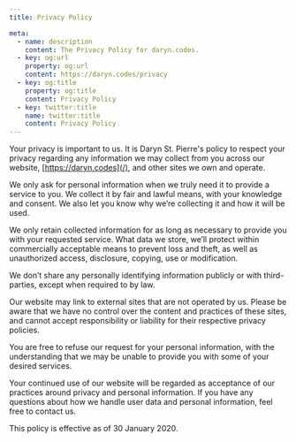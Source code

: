 ```yaml
---
title: Privacy Policy

meta:
  - name: description
    content: The Privacy Policy for daryn.codes.
  - key: og:url
    property: og:url
    content: https://daryn.codes/privacy
  - key: og:title
    property: og:title
    content: Privacy Policy
  - key: twitter:title
    name: twitter:title
    content: Privacy Policy
---
```


<page-title title="Privacy" />

Your privacy is important to us. It is Daryn St. Pierre's policy to
respect your privacy regarding any information we may collect from you
across our website, [https://daryn.codes](/), and
other sites we own and operate.

We only ask for personal information when we truly need it to provide a
service to you. We collect it by fair and lawful means, with your
knowledge and consent. We also let you know why we’re collecting it and
how it will be used.

We only retain collected information for as long as necessary to provide
you with your requested service. What data we store, we’ll protect within
commercially acceptable means to prevent loss and theft, as well as
unauthorized access, disclosure, copying, use or modification.

We don’t share any personally identifying information publicly or with
third-parties, except when required to by law.

Our website may link to external sites that are not operated by us. Please
be aware that we have no control over the content and practices of these
sites, and cannot accept responsibility or liability for their respective
privacy policies.

You are free to refuse our request for your personal information, with the
understanding that we may be unable to provide you with some of your
desired services.

Your continued use of our website will be regarded as acceptance of our
practices around privacy and personal information. If you have any
questions about how we handle user data and personal information, feel
free to contact us.

This policy is effective as of 30 January 2020.
